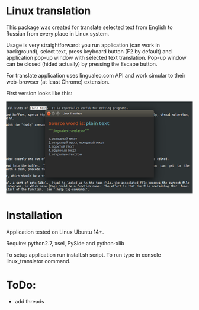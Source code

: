 # Linux translation

This package was created for translate selected text from 
English to Russian from every place in Linux system.

Usage is very straightforward: you run application (can work in
background), select text, press keyboard button (F2 by default) and
application pop-up window with selected text translation. Pop-up window
can be closed (hided actually) by pressing the Escape button.

For translate application uses lingualeo.com API and work simular
to their web-browser (at least Chrome) extension.

First version looks like this:

![linux-translate screenshot][screenshot]

[screenshot]: screenshot.png

# Installation

Application tested on Linux Ubuntu 14+.

Require: python2.7, xsel, PySide and python-xlib

To setup application run install.sh script.
To run type in console linux_translator command.

# ToDo:
 - add threads
